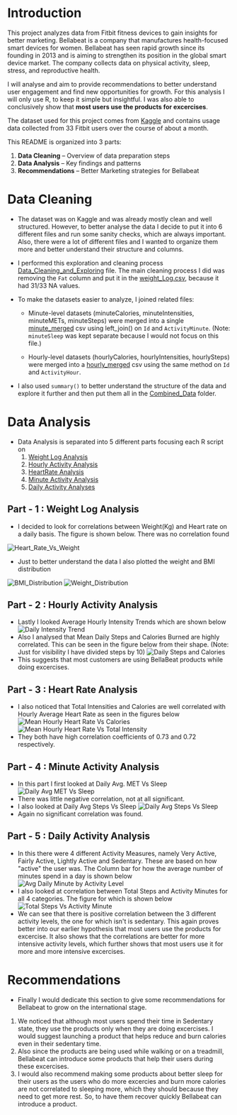 # Introduction

This project analyzes data from Fitbit fitness devices to gain insights for better marketing. Bellabeat is a company that manufactures health-focused smart devices for women. Bellabeat has seen rapid growth since its founding in 2013 and is aiming to strengthen its position in the global smart device market. The company collects data on physical activity, sleep, stress, and reproductive health.

I will analyse and aim to provide recommendations to  better understand user engagement and find new opportunities for growth. For this analysis I will only use R, to keep it simple but insightful. I was also able to conclusively show that **most users use the products for excercises**. 

The dataset used for this project comes from [Kaggle](https://www.kaggle.com/datasets/arashnic/fitbit) and contains usage data collected from 33 Fitbit users over the course of about a month. 

This README is organized into 3 parts:
1. **Data Cleaning** – Overview of data preparation steps  
2. **Data Analysis** – Key findings and patterns
3. **Recommendations** – Better Marketing strategies for Bellabeat

# Data Cleaning

- The dataset was on Kaggle and was already mostly clean and well structured. However, to better analyse the data I decide to put it into 6 different files and run some sanity checks, which are always important. Also, there were a lot of different files and I wanted to organize them more and better understand their structure and columns. 
- I performed this exploration and cleaning process [Data_Cleaning_and_Exploring](Data_Cleaning_And_Exploring.R) file. The main cleaning process I did was removing the `Fat` column and put it in the [weight_Log.csv](Combined_Data/weight_Log.csv), because it had 31/33 NA values.
- To make the datasets easier to analyze, I joined related files:

  - Minute-level datasets (minuteCalories, minuteIntensities, minuteMETs, minuteSteps) were merged into a single [minute_merged](Combined_Data/minute_merged.csv) csv using left_join() on `Id` and `ActivityMinute`. (Note: `minuteSleep` was kept separate because I would not focus on this file.)

  - Hourly-level datasets (hourlyCalories, hourlyIntensities, hourlySteps) were merged into a [hourly_merged](Combined_Data/hourly_merged.csv) csv using the same method on `Id` and `ActivityHour`.
- I also used `summary()` to better understand the structure of the data and explore it further and then put them all in the [Combined_Data](Combined_Data/) folder.

# Data Analysis
- Data Analysis is separated into 5 different parts focusing each R script on 
  1. [Weight Log Analysis](Weight_Log_Analysis.R)
  2. [Hourly Activity Analysis](Hourly_Analysis.R)
  3. [HeartRate Analysis](HeartRate_Analysis.R)
  4. [Minute Activity Analysis](Minute_Analysis.R)
  5. [Daily Activity Analyses](Daily_Activity_Analysis.R)

## Part - 1 : Weight Log Analysis
- I decided to look for correlations between Weight(Kg) and Heart rate on a daily basis. The figure is shown below. There was no correlation found

![Heart_Rate_Vs_Weight](Images/Avg._Heart_Rate_Vs_Weight.png)

- Just to better understand the data I also plotted the weight and BMI distribution 

![BMI_Distribution](Images/BMI_Distribution.png)
![Weight_Distribution](Images/Weight_Distribution.png)

## Part - 2 : Hourly Activity Analysis
- Lastly I looked Average Hourly Intensity Trends which are shown below
![Daily Intensity Trend](Images/Avg_Hourly_Intensity_over_time.png)
- Also I analysed that Mean Daily Steps and Calories Burned are highly correlated. This can be seen in the figure below from their shape. (Note: Just for visibility I have divided steps by 10)
![Daily Steps and Calories](Images/Mean_Calories_Vs_Mean_Steps.png)
- This suggests that most customers are using BellaBeat products while doing excercises.

## Part - 3 : Heart Rate Analysis
- I also noticed that Total Intensities and Calories are well correlated with Hourly Average Heart Rate as seen in the figures below
![Mean Hourly Heart Rate Vs Calories](Images/Hourly_Avg_Heart_Rate_Vs_Calories_Burned.png)
![Mean Hourly Heart Rate Vs Total Intensity](Images/Hourly_Avg_Heart_Rate_Vs_Total_Intensity.png)
- They both have high correlation coefficients of 0.73 and 0.72 respectively. 

## Part - 4 : Minute Activity Analysis
- In this part I first looked at Daily Avg. MET Vs Sleep
![Daily Avg MET Vs Sleep](Images/MET_Vs_Sleep.png)
- There was little negative correlation, not at all significant.
- I also looked at Daily Avg Steps Vs Sleep
![Daily Avg Steps Vs Sleep](Images/Daily_Steps_Vs_Sleep.png)
- Again no significant correlation was found. 
## Part - 5 : Daily Activity Analysis
- In this there were 4 different Activity Measures, namely Very Active, Fairly Active, Lightly Active and Sedentary. These are based on how "active" the user was. The Column bar for how the average number of minutes spend in a day is shown below
![Avg Daily Minute by Activity Level](Images/Avg_Daily_Minute_by_Activity_Level.png)
- I also looked at correlation between Total Steps and Activity Minutes for all 4 categories. The figure for which is shown below
![Total Steps Vs Activity Minute](Images/Correlation_Between_Total_Steps_Vs_Activity_Minutes.png)
- We can see that there is positive correlation between the 3 different activity levels, the one for which isn't is sedentary. This again proves better into our earlier hypothesis that most users use the products for excercise. It also shows that the correlations are better for more intensive activity levels, which further shows that most users use it for more and more intensive excercises.

# Recommendations 
- Finally I would dedicate this section to give some recommendations for Bellabeat to grow on the international stage. 
  
1. We noticed that although most users spend their time in Sedentary state, they use the products only when they are doing excercises. I would suggest launching a product that helps reduce and burn calories even in their sedentary time. 
2. Also since the products are being used while walking or on a treadmill, Bellabeat can introduce some products that help their users during these excercises. 
3. I would also recommend making some products about better sleep for their users as the users who do more excercies and burn more calories are not correlated to sleeping more, which they should because they need to get more rest. So, to have them recover quickly Bellabeat can introduce a product. 